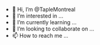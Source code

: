 - 👋 Hi, I’m @TapleMontreal
- 👀 I’m interested in ...
- 🌱 I’m currently learning ...
- 💞️ I’m looking to collaborate on ...
- 📫 How to reach me ...

<!---
TapleMontreal/TapleMontreal is a ✨ special ✨ repository because its `README.md` (this file) appears on your GitHub profile.
You can click the Preview link to take a look at your changes.
--->
